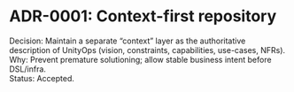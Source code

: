 # ADR-0001: Context-first repository
Decision: Maintain a separate “context” layer as the authoritative description of UnityOps (vision, constraints, capabilities, use-cases, NFRs).  
Why: Prevent premature solutioning; allow stable business intent before DSL/infra.  
Status: Accepted.
